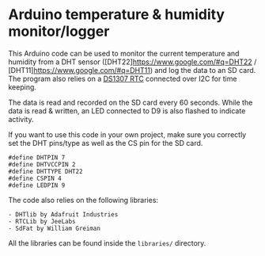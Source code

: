 Arduino temperature & humidity monitor/logger
=============================================

This Arduino code can be used to monitor the current temperature and humidity from a DHT sensor ([DHT22]<https://www.google.com/#q=DHT22> / [DHT11]<https://www.google.com/#q=DHT11>) and log the data to an SD card. The program also relies on a [DS1307 RTC](https://www.google.com/#q=DS1307+RTC) connected over I2C for time keeping.

The data is read and recorded on the SD card every 60 seconds. While the data is read & written, an LED connected to D9 is also flashed to indicate activity.

If you want to use this code in your own project, make sure you correctly set the DHT pins/type as well as the CS pin for the SD card.

```arduino
#define DHTPIN 7
#define DHTVCCPIN 2
#define DHTTYPE DHT22
#define CSPIN 4
#define LEDPIN 9
```

The code also relies on the following libraries:

    - DHTlib by Adafruit Industries
    - RTCLib by JeeLabs
    - SdFat by William Greiman

All the libraries can be found inside the `libraries/` directory.